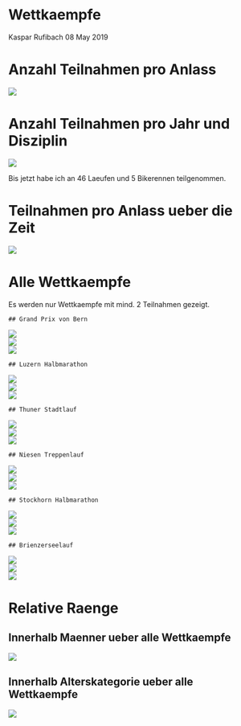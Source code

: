 Wettkaempfe
================
Kaspar Rufibach
08 May 2019

Anzahl Teilnahmen pro Anlass
============================

<img src="1_wettkaempfe_files/figure-markdown_github/unnamed-chunk-1-1.png" style="display: block; margin: auto;" />

Anzahl Teilnahmen pro Jahr und Disziplin
========================================

<img src="1_wettkaempfe_files/figure-markdown_github/unnamed-chunk-2-1.png" style="display: block; margin: auto;" />

Bis jetzt habe ich an 46 Laeufen und 5 Bikerennen teilgenommen.

Teilnahmen pro Anlass ueber die Zeit
====================================

<img src="1_wettkaempfe_files/figure-markdown_github/unnamed-chunk-3-1.png" style="display: block; margin: auto;" />

Alle Wettkaempfe
================

Es werden nur Wettkaempfe mit mind. 2 Teilnahmen gezeigt.

    ## Grand Prix von Bern

<img src="1_wettkaempfe_files/figure-markdown_github/unnamed-chunk-4-1.png" style="display: block; margin: auto;" /><img src="1_wettkaempfe_files/figure-markdown_github/unnamed-chunk-4-2.png" style="display: block; margin: auto;" /><img src="1_wettkaempfe_files/figure-markdown_github/unnamed-chunk-4-3.png" style="display: block; margin: auto;" />

    ## Luzern Halbmarathon

<img src="1_wettkaempfe_files/figure-markdown_github/unnamed-chunk-4-4.png" style="display: block; margin: auto;" /><img src="1_wettkaempfe_files/figure-markdown_github/unnamed-chunk-4-5.png" style="display: block; margin: auto;" /><img src="1_wettkaempfe_files/figure-markdown_github/unnamed-chunk-4-6.png" style="display: block; margin: auto;" />

    ## Thuner Stadtlauf

<img src="1_wettkaempfe_files/figure-markdown_github/unnamed-chunk-4-7.png" style="display: block; margin: auto;" /><img src="1_wettkaempfe_files/figure-markdown_github/unnamed-chunk-4-8.png" style="display: block; margin: auto;" /><img src="1_wettkaempfe_files/figure-markdown_github/unnamed-chunk-4-9.png" style="display: block; margin: auto;" />

    ## Niesen Treppenlauf

<img src="1_wettkaempfe_files/figure-markdown_github/unnamed-chunk-4-10.png" style="display: block; margin: auto;" /><img src="1_wettkaempfe_files/figure-markdown_github/unnamed-chunk-4-11.png" style="display: block; margin: auto;" /><img src="1_wettkaempfe_files/figure-markdown_github/unnamed-chunk-4-12.png" style="display: block; margin: auto;" />

    ## Stockhorn Halbmarathon

<img src="1_wettkaempfe_files/figure-markdown_github/unnamed-chunk-4-13.png" style="display: block; margin: auto;" /><img src="1_wettkaempfe_files/figure-markdown_github/unnamed-chunk-4-14.png" style="display: block; margin: auto;" /><img src="1_wettkaempfe_files/figure-markdown_github/unnamed-chunk-4-15.png" style="display: block; margin: auto;" />

    ## Brienzerseelauf

<img src="1_wettkaempfe_files/figure-markdown_github/unnamed-chunk-4-16.png" style="display: block; margin: auto;" /><img src="1_wettkaempfe_files/figure-markdown_github/unnamed-chunk-4-17.png" style="display: block; margin: auto;" /><img src="1_wettkaempfe_files/figure-markdown_github/unnamed-chunk-4-18.png" style="display: block; margin: auto;" />

Relative Raenge
===============

Innerhalb Maenner ueber alle Wettkaempfe
----------------------------------------

<img src="1_wettkaempfe_files/figure-markdown_github/unnamed-chunk-5-1.png" style="display: block; margin: auto;" />

Innerhalb Alterskategorie ueber alle Wettkaempfe
------------------------------------------------

<img src="1_wettkaempfe_files/figure-markdown_github/unnamed-chunk-6-1.png" style="display: block; margin: auto;" />

